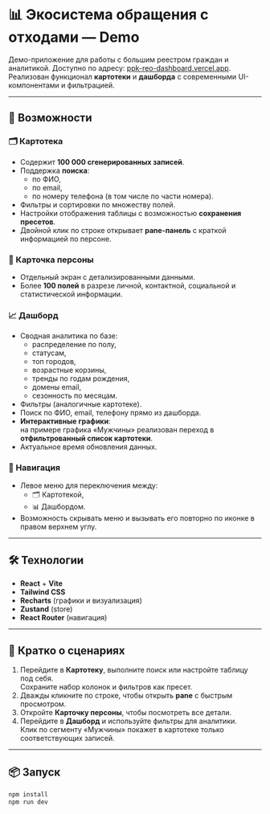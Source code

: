 # 📊 Экосистема обращения с отходами — Demo

Демо-приложение для работы с большим реестром граждан и аналитикой. Доступно по адресу: [ppk-reo-dashboard.vercel.app](https://ppk-reo-dashboard.vercel.app).  
Реализован функционал **картотеки** и **дашборда** с современными UI-компонентами и фильтрацией.

---

## 🚀 Возможности

### 🗂️ Картотека
- Содержит **100 000 сгенерированных записей**.
- Поддержка **поиска**:
  - по ФИО,
  - по email,
  - по номеру телефона (в том числе по части номера).
- Фильтры и сортировки по множеству полей.
- Настройки отображения таблицы с возможностью **сохранения пресетов**.
- Двойной клик по строке открывает **pane-панель** с краткой информацией по персоне.

### 👤 Карточка персоны
- Отдельный экран с детализированными данными.
- Более **100 полей** в разрезе личной, контактной, социальной и статистической информации.

### 📈 Дашборд
- Сводная аналитика по базе:
  - распределение по полу,
  - статусам,
  - топ городов,
  - возрастные корзины,
  - тренды по годам рождения,
  - домены email,
  - сезонность по месяцам.
- Фильтры (аналогичные картотеке).
- Поиск по ФИО, email, телефону прямо из дашборда.
- **Интерактивные графики**:  
  на примере графика «Мужчины» реализован переход в **отфильтрованный список картотеки**.
- Актуальное время обновления данных.

### 🧭 Навигация
- Левое меню для переключения между:
  - 🗂️ Картотекой,
  - 📊 Дашбордом.
- Возможность скрывать меню и вызывать его повторно по иконке в правом верхнем углу.

---

## 🛠️ Технологии
- **React** + **Vite**
- **Tailwind CSS**
- **Recharts** (графики и визуализация)
- **Zustand** (store)
- **React Router** (навигация)

---

## 📌 Кратко о сценариях
1. Перейдите в **Картотеку**, выполните поиск или настройте таблицу под себя.  
   Сохраните набор колонок и фильтров как пресет.
2. Дважды кликните по строке, чтобы открыть **pane** с быстрым просмотром.
3. Откройте **Карточку персоны**, чтобы посмотреть все детали.
4. Перейдите в **Дашборд** и используйте фильтры для аналитики.  
   Клик по сегменту «Мужчины» покажет в картотеке только соответствующих записей.

---

## 📦 Запуск
```bash
npm install
npm run dev
